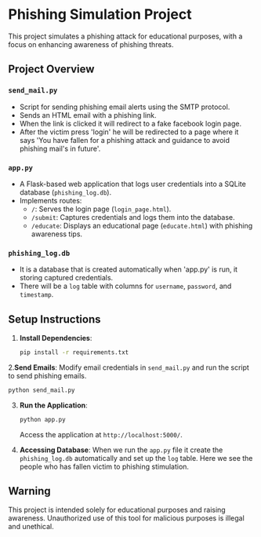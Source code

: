 
# Phishing Simulation Project

This project simulates a phishing attack for educational purposes, with a focus on enhancing awareness of phishing threats.

## Project Overview

### `send_mail.py`
- Script for sending phishing email alerts using the SMTP protocol.
- Sends an HTML email with a phishing link.
- When the link is clicked it will redirect to a fake facebook login page.
- After the victim press 'login' he will be redirected to a page where it says 'You have fallen for a phishing attack and guidance to avoid phishing mail's               in future'.

### `app.py`
- A Flask-based web application that logs user credentials into a SQLite database (`phishing_log.db`).
- Implements routes:
  - `/`: Serves the login page (`login_page.html`).
  - `/submit`: Captures credentials and logs them into the database.
  - `/educate`: Displays an educational page (`educate.html`) with phishing awareness tips.

### `phishing_log.db`
- It is a database that is created automatically when 'app.py' is run, it storing captured credentials.
- There will be a `log` table with columns for `username`, `password`, and `timestamp`.


## Setup Instructions

1. **Install Dependencies**:
   ```bash
   pip install -r requirements.txt
   ```

2.**Send Emails**:
   Modify email credentials in `send_mail.py` and run the script to send phishing emails.
   ```bash
   python send_mail.py
   ```   
3. **Run the Application**:
   ```bash
   python app.py
   ```
   Access the application at `http://localhost:5000/`.

4. **Accessing Database**:
   When we run the `app.py` file it  create the `phishing_log.db` automatically and set up the `log` table.
   Here we see the people who has fallen victim to phishing stimulation.

## Warning
This project is intended solely for educational purposes and raising awareness. Unauthorized use of this tool for malicious purposes is illegal and unethical.
